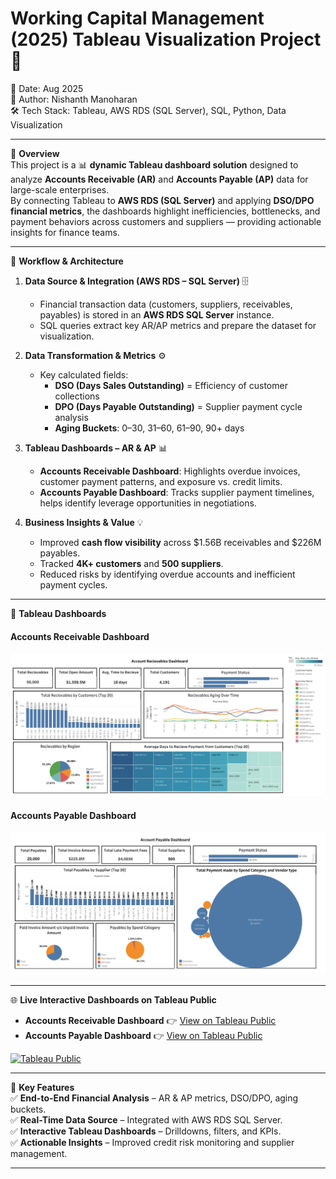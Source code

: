 # Working Capital Management (2025) Tableau Visualization Project 💼
📅 Date: Aug 2025  
👤 Author: Nishanth Manoharan  
🛠️ Tech Stack: Tableau, AWS RDS (SQL Server), SQL, Python, Data Visualization  

---

📌 **Overview**  
This project is a 📊 **dynamic Tableau dashboard solution** designed to analyze **Accounts Receivable (AR)** and **Accounts Payable (AP)** data for large-scale enterprises.  
By connecting Tableau to **AWS RDS (SQL Server)** and applying **DSO/DPO financial metrics**, the dashboards highlight inefficiencies, bottlenecks, and payment behaviors across customers and suppliers — providing actionable insights for finance teams.  

---

🚀 **Workflow & Architecture**  
1. **Data Source & Integration (AWS RDS – SQL Server)** 🗄️  
   - Financial transaction data (customers, suppliers, receivables, payables) is stored in an **AWS RDS SQL Server** instance.  
   - SQL queries extract key AR/AP metrics and prepare the dataset for visualization.  

2. **Data Transformation & Metrics** ⚙️  
   - Key calculated fields:  
     - **DSO (Days Sales Outstanding)** = Efficiency of customer collections  
     - **DPO (Days Payable Outstanding)** = Supplier payment cycle analysis  
     - **Aging Buckets**: 0–30, 31–60, 61–90, 90+ days  

3. **Tableau Dashboards – AR & AP** 📊  
   - **Accounts Receivable Dashboard**: Highlights overdue invoices, customer payment patterns, and exposure vs. credit limits.  
   - **Accounts Payable Dashboard**: Tracks supplier payment timelines, helps identify leverage opportunities in negotiations.  

4. **Business Insights & Value** 💡  
   - Improved **cash flow visibility** across $1.56B receivables and $226M payables.  
   - Tracked **4K+ customers** and **500 suppliers**.  
   - Reduced risks by identifying overdue accounts and inefficient payment cycles.  

---

📸 **Tableau Dashboards**  
#### Accounts Receivable Dashboard  
![Accounts Receivable Dashboard](images/ARD.png)  

#### Accounts Payable Dashboard  
![Accounts Payable Dashboard](images/APD.png)  

---

🌐 **Live Interactive Dashboards on Tableau Public**  

- **Accounts Receivable Dashboard** 👉 [View on Tableau Public](https://public.tableau.com/app/profile/nishanth.manoharan/viz/ACD_17577025663820/Dashboard1?publish=yes)  
- **Accounts Payable Dashboard** 👉 [View on Tableau Public](https://public.tableau.com/app/profile/nishanth.manoharan/viz/APD_17577054493020/Dashboard1?publish=yes)  

[![Tableau Public](https://img.shields.io/badge/Tableau-Public-blue?logo=tableau&logoColor=white)](https://public.tableau.com/app/profile/nishanth.manoharan)

---

🎯 **Key Features**  
✅ **End-to-End Financial Analysis** – AR & AP metrics, DSO/DPO, aging buckets.  
✅ **Real-Time Data Source** – Integrated with AWS RDS SQL Server.  
✅ **Interactive Tableau Dashboards** – Drilldowns, filters, and KPIs.  
✅ **Actionable Insights** – Improved credit risk monitoring and supplier management.  

---
